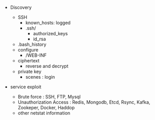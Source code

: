- Discovery
  - SSH
    - known_hosts: logged
    - .ssh/
      - authorized_keys
      - id_rsa
  - .bash_history
  - configure
    - /WEB-INF
  - ciphertext
    - reverse and decrypt
  - private key
    - scenes : login
    
    
- service exploit
  - Brute force : SSH, FTP, Mysql
  - Unauthorization Access : Redis, Mongodb, Etcd, Rsync, Kafka, Zookeper, Docker, Haddop
  - other netstat information
  
